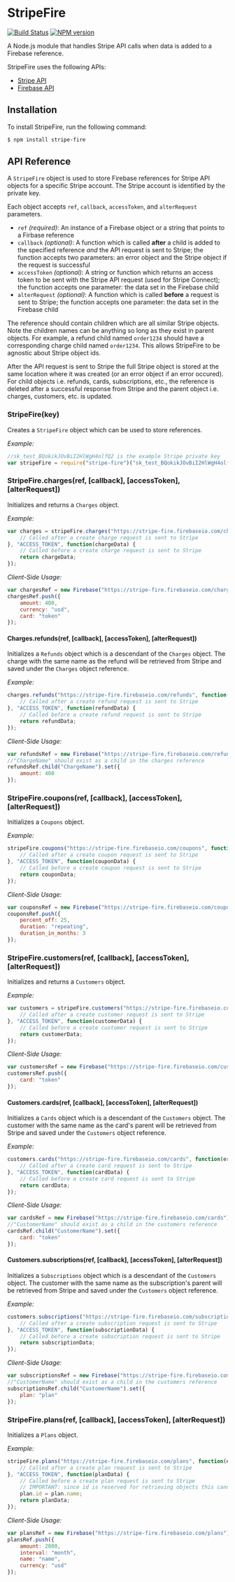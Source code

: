 # StripeFire

[![Build Status](https://travis-ci.org/davidcaseria/StripeFire.svg?branch=master)](https://travis-ci.org/davidcaseria/StripeFire)
[![NPM version](https://badge.fury.io/js/stripe-fire.svg)](http://badge.fury.io/js/stripe-fire)

A Node.js module that handles Stripe API calls when data is added to a Firebase reference.

StripeFire uses the following APIs:
* [Stripe API](https://stripe.com/docs/api/node)
* [Firebase API](https://www.firebase.com/docs/web/api/)

## Installation

To install StripeFire, run the following command:

```bash
$ npm install stripe-fire
```

## API Reference

A `StripeFire` object is used to store Firebase references for Stripe API objects for a specific Stripe account. The Stripe account is identified by the private key.

Each object accepts `ref`, `callback`, `accessToken`, and `alterRequest` parameters.
* `ref` *(required)*: An instance of a Firebase object or a string that points to a Firbase reference
* `callback` *(optional)*: A function which is called **after** a child is added to the specified reference *and* the API request is sent to Stripe; the function accepts two parameters: an error object and the Stripe object if the request is successful
* `accessToken` *(optional)*: A string or function which returns an access token to be sent with the Stripe API request (used for Stripe Connect); the function accepts one parameter: the data set in the Firebase child
* `alterRequest` *(optional)*: A function which is called **before** a request is sent to Stripe; the function accepts one parameter: the data set in the Firebase child

The reference should contain children which are all similar Stripe objects. Note the children names can be anything so long as they exist in parent objects.
For example, a refund child named `order1234` should have a corresponding charge child named `order1234`. This allows StripeFire to be agnostic about Stripe object ids.

After the API request is sent to Stripe the full Stripe object is stored at the same location where it was created (or an error object if an error occured).
For child objects i.e. refunds, cards, subscriptions, etc., the reference is deleted after a successful response from Stripe and the parent object i.e. charges, customers, etc. is updated.

### StripeFire(key)

Creates a `StripeFire` object which can be used to store references.

*Example:*
```JavaScript
//sk_test_BQokikJOvBiI2HlWgH4olfQ2 is the example Stripe private key
var stripeFire = require("stripe-fire")("sk_test_BQokikJOvBiI2HlWgH4olfQ2");
```

### StripeFire.charges(ref, [callback], [accessToken], [alterRequest])

Initializes and returns a `Charges` object.

*Example:*
```JavaScript
var charges = stripeFire.charges("https://stripe-fire.firebaseio.com/charges", function(err, charge) {
    // Called after a create charge request is sent to Stripe
}, "ACCESS_TOKEN", function(chargeData) {
    // Called before a create charge request is sent to Stripe
    return chargeData;
});
```

*Client-Side Usage:*
```JavaScript
var chargesRef = new Firebase("https://stripe-fire.firebaseio.com/charges");
chargesRef.push({
    amount: 400,
    currency: "usd",
    card: "token"
});
```

#### Charges.refunds(ref, [callback], [accessToken], [alterRequest])

Initializes a `Refunds` object which is a descendant of the `Charges` object. The charge with the same name as the refund will be retrieved from Stripe and saved under the `Charges` object reference.

*Example:*
```JavaScript
charges.refunds("https://stripe-fire.firebaseio.com/refunds", function(err, refund) {
    // Called after a create refund request is sent to Stripe
}, "ACCESS_TOKEN", function(refundData) {
    // Called before a create refund request is sent to Stripe
    return refundData;
});
```

*Client-Side Usage:*
```JavaScript
var refundsRef = new Firebase("https://stripe-fire.firebaseio.com/refunds");
//"ChargeName" should exist as a child in the charges reference
refundsRef.child("ChargeName").set({
    amount: 400
});
```

### StripeFire.coupons(ref, [callback], [accessToken], [alterRequest])

Initializes a `Coupons` object.

*Example:*
```JavaScript
stripeFire.coupons("https://stripe-fire.firebaseio.com/coupons", function(err, coupon) {
    // Called after a create coupon request is sent to Stripe
}, "ACCESS_TOKEN", function(couponData) {
    // Called before a create coupon request is sent to Stripe
    return couponData;
});
```

*Client-Side Usage:*
```JavaScript
var couponsRef = new Firebase("https://stripe-fire.firebaseio.com/coupons");
couponsRef.push({
    percent_off: 25,
    duration: "repeating",
    duration_in_months: 3
});
```

### StripeFire.customers(ref, [callback], [accessToken], [alterRequest])

Initializes and returns a `Customers` object.

*Example:*
```JavaScript
var customers = stripeFire.customers("https://stripe-fire.firebaseio.com/customers", function(err, customer) {
    // Called after a create customer request is sent to Stripe
}, "ACCESS_TOKEN", function(customerData) {
    // Called before a create customer request is sent to Stripe
    return customerData;
});
```

*Client-Side Usage:*
```JavaScript
var customersRef = new Firebase("https://stripe-fire.firebaseio.com/customers");
customersRef.push({
    card: "token"
});
```

#### Customers.cards(ref, [callback], [accessToken], [alterRequest])

Initializes a `Cards` object which is a descendant of the `Customers` object. The customer with the same name as the card's parent will be retrieved from Stripe and saved under the `Customers` object reference.

*Example:*
```JavaScript
customers.cards("https://stripe-fire.firebaseio.com/cards", function(err, card) {
    // Called after a create card request is sent to Stripe
}, "ACCESS_TOKEN", function(cardData) {
    // Called before a create card request is sent to Stripe
    return cardData;
});
```

*Client-Side Usage:*
```JavaScript
var cardsRef = new Firebase("https://stripe-fire.firebaseio.com/cards");
//"CustomerName" should exist as a child in the customers reference
cardsRef.child("CustomerName").set({
    card: "token"
});
```

#### Customers.subscriptions(ref, [callback], [accessToken], [alterRequest])

Initializes a `Subscriptions` object which is a descendant of the `Customers` object. The customer with the same name as the subscription's parent will be retrieved from Stripe and saved under the `Customers` object reference.

*Example:*
```JavaScript
customers.subscriptions("https://stripe-fire.firebaseio.com/subscriptions", function(err, subscription) {
    // Called after a create subscription request is sent to Stripe
}, "ACCESS_TOKEN", function(subscriptionData) {
    // Called before a create subscription request is sent to Stripe
    return subscriptionData;
});
```

*Client-Side Usage:*
```JavaScript
var subscriptionsRef = new Firebase("https://stripe-fire.firebaseio.com/subscriptions");
//"CustomerName" should exist as a child in the customers reference
subscriptionsRef.child("CustomerName").set({
    plan: "plan"
});
```

### StripeFire.plans(ref, [callback], [accessToken], [alterRequest])

Initializes a `Plans` object.

*Example:*
```JavaScript
stripeFire.plans("https://stripe-fire.firebaseio.com/plans", function(err, plan) {
    // Called after a create plan request is sent to Stripe
}, "ACCESS_TOKEN", function(planData) {
    // Called before a create plan request is sent to Stripe
    // IMPORTANT: since id is reserved for retrieving objects this cannot be set in Firebase before being sent to Stripe
    plan.id = plan.name;
    return planData;
});
```

*Client-Side Usage:*
```JavaScript
var plansRef = new Firebase("https://stripe-fire.firebaseio.com/plans");
plansRef.push({
    amount: 2000,
    interval: "month",
    name: "name",
    currency: "usd"
});
```